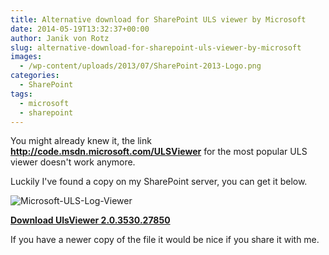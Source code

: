 ```yaml
---
title: Alternative download for SharePoint ULS viewer by Microsoft
date: 2014-05-19T13:32:37+00:00
author: Janik von Rotz
slug: alternative-download-for-sharepoint-uls-viewer-by-microsoft
images:
  - /wp-content/uploads/2013/07/SharePoint-2013-Logo.png
categories:
  - SharePoint
tags:
  - microsoft
  - sharepoint
---
```

You might already knew it, the link **http://code.msdn.microsoft.com/ULSViewer** for the most popular ULS viewer doesn't work anymore.

Luckily I've found a copy on my SharePoint server, you can get it below.

![Microsoft-ULS-Log-Viewer](/wp-content/uploads/2014/05/Microsoft-ULS-Log-Viewer.png)

[**Download UlsViewer 2.0.3530.27850**](/wp-content/uploads/2014/05/UlsViewer-2.0.3530.27850.zip)

If you have a newer copy of the file it would be nice if you share it with me.